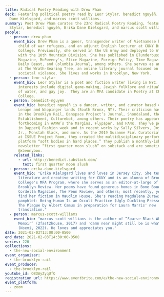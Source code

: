 ```yaml
---
title: Radical Poetry Reading with Drew Pham
deck: Featuring political poetry read by Leor Stylar, benedict nguyễn, Erika
  Dane Kielsgard, and marcus scott williams.
summary: Poet Drew Pham curates the 23rd Radical Poetry Reading, featuring Leor
  Stylar, benedict nguyễn, Erika Dane Kielsgard, and marcus scott williams.
people:
  - person: drew-pham
    event_bio: Drew Pham is a queer, transgender writer of Vietnamese heritage, a
      child of war refugees, and an adjunct English lecturer at CUNY Brooklyn
      College. Previously, she served in the US Army and deployed to Afghanistan
      with the 10th Mountain Division. She has published in Blunderbuss
      Magazine, McSweeny's, Slice Magazine, Foreign Policy, Time Magazine, The
      Daily Beast, and Columbia Journal, among others. She serves as an editor
      at The Wrath-Bearing Tree, an online literary journal focused on themes of
      societal violence. She lives and works in Brooklyn, New York.
  - person: leor-stylar
    event_bio: Leor Stylar is a poet and fiction writer living in NYC.  Their
      interests include digital game-making, Jewish folklore and ritual, bodies
      of water, and gay joy.  They are an MFA candidate in Poetry at CUNY Queens
      College.
  - person: benedict-nguyen
    event_bio: benedict nguyễn is a dancer, writer, and curator based on occupied
      Lenape and Wappinger lands (South Bronx, NY). Their criticism has appeared
      in the Brooklyn Rail, Danspace Project’s Journal, Shondaland, the
      Establishment, Culturebot, among others. Their poetry has appeared or is
      forthcoming in AAWW’s the Margins, Flypaper, and PANK. They’ve performed
      in DapperQ Fashion week and in recent works by Sally Silvers, José Rivera,
      Jr., Monstah Black, and more. As the 2019 Suzanne Fiol Curatorial Fellow
      at ISSUE Project Room, they created the multidisciplinary performance
      platform “soft bodies in hard places.” They publish a monthly-ish
      newsletter “first quarter moon slush” on substack and are sometimes online
      @xbennyboo.
    related_links:
      - url: http://benedict.substack.com/
        text: first quarter moon slush
  - person: erika-dane-kielsgard
    event_bio: "Erika Kielsgard lives and loves in Jersey City. She teaches English
      literature and creative writing for CUNY and is an alumna of Brooklyn
      College's MFA Program, where she serves as an editor-at-large of The
      Brooklyn Review. Her poems have found generous homes in Bone Bouquet,
      Cordella Magazine, The Penn Review, and others; most recently, you can
      find her fiction in Maudlin House. She's reading Magdalena Zurawski's
      pamphlet: Being Human Is an Occult Practice (Ugly Duckling Presse), and
      The Plague by Albert Camus in preparation for Laura Marris' new
      translation."
  - person: marcus-scott-williams
    event_bio: "marcus scott williams is the author of “Sparse Black Whimsy: A
      Memoir” (2fast2house, 2017) and 'damn near might still be is what it is'
      (Noemi, 2022). He loves and appreciates you."
date: 2021-02-03T13:00:00-0500
end_date: 2021-02-03T14:30:00-0500
series: 226
collections:
  - the-new-social-environment
event_organizer:
  - the-brooklyn-rail
event_producer:
  - the-brooklyn-rail
youtube_id: O83AyZyqUfQ
registration_url: https://www.eventbrite.com/e/the-new-social-environment-226-radical-poetry-with-drew-pham-tickets-138524080253
event_platform:
  - zoom
---
```

